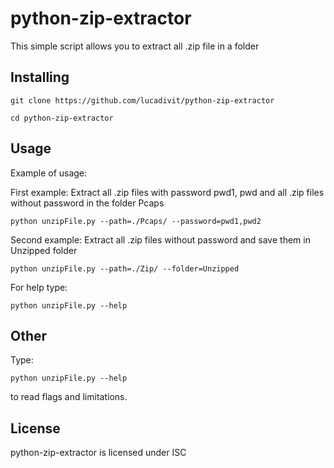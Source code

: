 # python-zip-extractor
This simple script allows you to extract all .zip file in a folder

## Installing

```
git clone https://github.com/lucadivit/python-zip-extractor

cd python-zip-extractor
```

## Usage

Example of usage:

First example: Extract all .zip files with password pwd1, pwd and  all .zip files without password in the folder Pcaps

```
python unzipFile.py --path=./Pcaps/ --password=pwd1,pwd2
```

Second example: Extract all .zip files without password and save them in Unzipped folder
```
python unzipFile.py --path=./Zip/ --folder=Unzipped
```

For help type:

```
python unzipFile.py --help
```

## Other

Type:
```
python unzipFile.py --help
```
to read flags and limitations.

## License

python-zip-extractor is licensed under ISC
